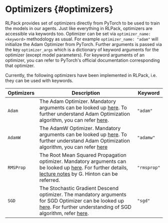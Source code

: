 # Optimizers {#optimizers}

RLPack provides set of optimizers directly from PyTorch to be used to train the models in our agents. Just like 
everything in RLPack, optimizers are accessible via keywords too. Optimizer can be set via 
`optimizer_name: <keyword>` methodology as usual. For example `optimizer_name: "adam"` will initialize the Adam 
Optimizer from PyTorch. Further arguments is passed via the key `optimizer_args` which is a dictionary of keyword 
arguments for the optimizer (except model parameters). For keyword arguments of an optimizer, you can refer to 
PyTorch's official documentation corresponding that optimizer.

Currently, the following optimizers have been implemented in RLPack, i.e. they can be used with keywords.

| Optimizers | Description                                                                                                                                                                                                                                                                                                | Keyword     |
|------------|------------------------------------------------------------------------------------------------------------------------------------------------------------------------------------------------------------------------------------------------------------------------------------------------------------|-------------|
| `Adam`     | The Adam Optimizer. Mandatory arguments can be looked up [here](https://pytorch.org/docs/stable/generated/torch.optim.Adam.html). To further understand Adam Optimization algorithm, you can refer [here](https://arxiv.org/abs/1412.6980).                                                                | `"adam"`    |
| `AdamW`    | The AdamW Optimizer. Mandatory arguments can be looked up [here](https://pytorch.org/docs/stable/generated/torch.optim.AdamW.html). To further understand Adam Optimization  algorithm, you can refer [here](https://arxiv.org/abs/1711.05101)                                                             | `"adamw"`   |
| `RMSProp`  | The Root Mean Squared Propagation optimizer. Mandatory arguments can be looked up [here](https://pytorch.org/docs/stable/generated/torch.optim.RMSprop.html). For further details, [lecture notes](https://www.cs.toronto.edu/~tijmen/csc321/slides/lecture_slides_lec6.pdf) by G. Hinton can be referred. | `"rmsprop"` |
| `SGD`      | The Stochastic Gradient Descend optimizer. The mandatory arguments for SGD Optimizer can be looked up [here](https://pytorch.org/docs/stable/generated/torch.optim.SGD.html). For further understanding of SGD algorithm, refer [here](https://www.cs.toronto.edu/%7Ehinton/absps/momentum.pdf).           | `"sgd"`     |

